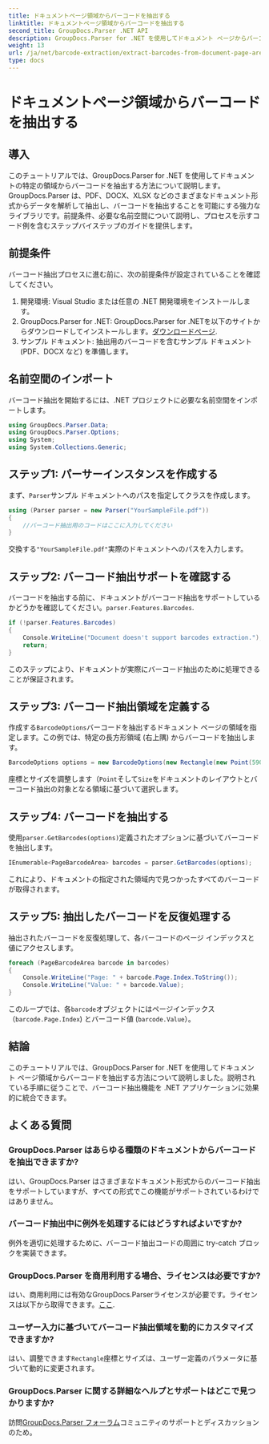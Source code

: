 ```yaml
---
title: ドキュメントページ領域からバーコードを抽出する
linktitle: ドキュメントページ領域からバーコードを抽出する
second_title: GroupDocs.Parser .NET API
description: GroupDocs.Parser for .NET を使用してドキュメント ページからバーコードを抽出する方法を学習します。このステップ バイ ステップのチュートリアルでドキュメント処理機能を強化します。
weight: 13
url: /ja/net/barcode-extraction/extract-barcodes-from-document-page-area/
type: docs
---
```

# ドキュメントページ領域からバーコードを抽出する

## 導入
このチュートリアルでは、GroupDocs.Parser for .NET を使用してドキュメントの特定の領域からバーコードを抽出する方法について説明します。GroupDocs.Parser は、PDF、DOCX、XLSX などのさまざまなドキュメント形式からデータを解析して抽出し、バーコードを抽出することを可能にする強力なライブラリです。前提条件、必要な名前空間について説明し、プロセスを示すコード例を含むステップバイステップのガイドを提供します。
## 前提条件
バーコード抽出プロセスに進む前に、次の前提条件が設定されていることを確認してください。
1. 開発環境: Visual Studio または任意の .NET 開発環境をインストールします。
2.  GroupDocs.Parser for .NET: GroupDocs.Parser for .NETを以下のサイトからダウンロードしてインストールします。[ダウンロードページ](https://releases.groupdocs.com/parser/net/).
3. サンプル ドキュメント: 抽出用のバーコードを含むサンプル ドキュメント (PDF、DOCX など) を準備します。

## 名前空間のインポート
バーコード抽出を開始するには、.NET プロジェクトに必要な名前空間をインポートします。
```csharp
using GroupDocs.Parser.Data;
using GroupDocs.Parser.Options;
using System;
using System.Collections.Generic;
```
## ステップ1: パーサーインスタンスを作成する
まず、`Parser`サンプル ドキュメントへのパスを指定してクラスを作成します。
```csharp
using (Parser parser = new Parser("YourSampleFile.pdf"))
{
    //バーコード抽出用のコードはここに入力してください
}
```
交換する`"YourSampleFile.pdf"`実際のドキュメントへのパスを入力します。
## ステップ2: バーコード抽出サポートを確認する
バーコードを抽出する前に、ドキュメントがバーコード抽出をサポートしているかどうかを確認してください。`parser.Features.Barcodes`.
```csharp
if (!parser.Features.Barcodes)
{
    Console.WriteLine("Document doesn't support barcodes extraction.");
    return;
}
```
このステップにより、ドキュメントが実際にバーコード抽出のために処理できることが保証されます。
## ステップ3: バーコード抽出領域を定義する
作成する`BarcodeOptions`バーコードを抽出するドキュメント ページの領域を指定します。この例では、特定の長方形領域 (右上隅) からバーコードを抽出します。
```csharp
BarcodeOptions options = new BarcodeOptions(new Rectangle(new Point(590, 80), new Size(150, 150)));
```
座標とサイズを調整します（`Point`そして`Size`をドキュメントのレイアウトとバーコード抽出の対象となる領域に基づいて選択します。
## ステップ4: バーコードを抽出する
使用`parser.GetBarcodes(options)`定義されたオプションに基づいてバーコードを抽出します。
```csharp
IEnumerable<PageBarcodeArea> barcodes = parser.GetBarcodes(options);
```
これにより、ドキュメントの指定された領域内で見つかったすべてのバーコードが取得されます。
## ステップ5: 抽出したバーコードを反復処理する
抽出されたバーコードを反復処理して、各バーコードのページ インデックスと値にアクセスします。
```csharp
foreach (PageBarcodeArea barcode in barcodes)
{
    Console.WriteLine("Page: " + barcode.Page.Index.ToString());
    Console.WriteLine("Value: " + barcode.Value);
}
```
このループでは、各`barcode`オブジェクトにはページインデックス（`barcode.Page.Index`) とバーコード値 (`barcode.Value`）。

## 結論
このチュートリアルでは、GroupDocs.Parser for .NET を使用してドキュメント ページ領域からバーコードを抽出する方法について説明しました。説明されている手順に従うことで、バーコード抽出機能を .NET アプリケーションに効果的に統合できます。

## よくある質問
### GroupDocs.Parser はあらゆる種類のドキュメントからバーコードを抽出できますか?
はい、GroupDocs.Parser はさまざまなドキュメント形式からのバーコード抽出をサポートしていますが、すべての形式でこの機能がサポートされているわけではありません。
### バーコード抽出中に例外を処理するにはどうすればよいですか?
例外を適切に処理するために、バーコード抽出コードの周囲に try-catch ブロックを実装できます。
### GroupDocs.Parser を商用利用する場合、ライセンスは必要ですか?
はい、商用利用には有効なGroupDocs.Parserライセンスが必要です。ライセンスは以下から取得できます。[ここ](https://purchase.groupdocs.com/buy).
### ユーザー入力に基づいてバーコード抽出領域を動的にカスタマイズできますか?
はい、調整できます`Rectangle`座標とサイズは、ユーザー定義のパラメータに基づいて動的に変更されます。
### GroupDocs.Parser に関する詳細なヘルプとサポートはどこで見つかりますか?
訪問[GroupDocs.Parser フォーラム](https://forum.groupdocs.com/c/parser/17)コミュニティのサポートとディスカッションのため。
